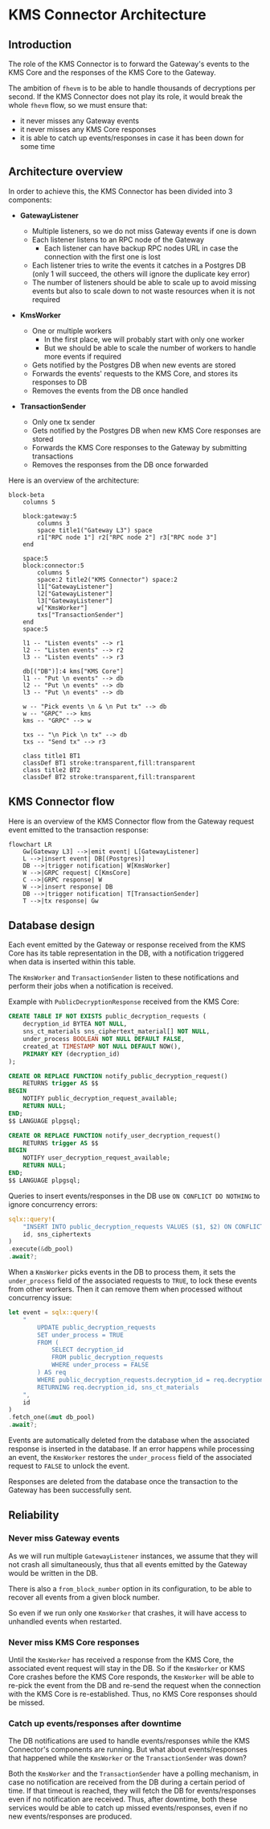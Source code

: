 # KMS Connector Architecture

## Introduction

The role of the KMS Connector is to forward the Gateway's events to the KMS Core and the responses of
the KMS Core to the Gateway.

The ambition of `fhevm` is to be able to handle thousands of decryptions per second. If the KMS
Connector does not play its role, it would break the whole `fhevm` flow, so we must ensure that:
- it never misses any Gateway events
- it never misses any KMS Core responses
- it is able to catch up events/responses in case it has been down for some time

## Architecture overview

In order to achieve this, the KMS Connector has been divided into 3 components:
- **GatewayListener**
  - Multiple listeners, so we do not miss Gateway events if one is down
  - Each listener listens to an RPC node of the Gateway
    - Each listener can have backup RPC nodes URL in case the connection with the first one is lost
  - Each listener tries to write the events it catches in a Postgres DB (only 1 will succeed, the others will ignore the duplicate key error)
  - The number of listeners should be able to scale up to avoid missing events but also to scale down to not waste resources when it is not required

- **KmsWorker**
  - One or multiple workers
    - In the first place, we will probably start with only one worker
    - But we should be able to scale the number of workers to handle more events if required
  - Gets notified by the Postgres DB when new events are stored
  - Forwards the events' requests to the KMS Core, and stores its responses to DB
  - Removes the events from the DB once handled

- **TransactionSender**
  - Only one tx sender
  - Gets notified by the Postgres DB when new KMS Core responses are stored
  - Forwards the KMS Core responses to the Gateway by submitting transactions
  - Removes the responses from the DB once forwarded

Here is an overview of the architecture:

```mermaid
block-beta
    columns 5

    block:gateway:5
        columns 3
        space title1("Gateway L3") space
        r1["RPC node 1"] r2["RPC node 2"] r3["RPC node 3"]
    end

    space:5
    block:connector:5
        columns 5
        space:2 title2("KMS Connector") space:2
        l1["GatewayListener"]
        l2["GatewayListener"]
        l3["GatewayListener"]
        w["KmsWorker"]
        txs["TransactionSender"]
    end
    space:5

    l1 -- "Listen events" --> r1
    l2 -- "Listen events" --> r2
    l3 -- "Listen events" --> r3

    db[("DB")]:4 kms["KMS Core"]
    l1 -- "Put \n events" --> db
    l2 -- "Put \n events" --> db
    l3 -- "Put \n events" --> db

    w -- "Pick events \n & \n Put tx" --> db
    w -- "GRPC" --> kms
    kms -- "GRPC" --> w

    txs -- "\n Pick \n tx" --> db
    txs -- "Send tx" --> r3

    class title1 BT1
    classDef BT1 stroke:transparent,fill:transparent
    class title2 BT2
    classDef BT2 stroke:transparent,fill:transparent
```

## KMS Connector flow

Here is an overview of the KMS Connector flow from the Gateway request event emitted to the
transaction response:

```mermaid
flowchart LR
    Gw[Gateway L3] -->|emit event| L[GatewayListener]
    L -->|insert event| DB[(Postgres)]
    DB -->|trigger notification| W[KmsWorker]
    W -->|GRPC request| C[KmsCore]
    C -->|GRPC response| W
    W -->|insert response| DB
    DB -->|trigger notification| T[TransactionSender]
    T -->|tx response| Gw
```

## Database design

Each event emitted by the Gateway or response received from the KMS Core has its table
representation in the DB, with a notification triggered when data is inserted within this table.

The `KmsWorker` and `TransactionSender` listen to these notifications and perform their jobs when
a notification is received.

Example with `PublicDecryptionResponse` received from the KMS Core:

```sql
CREATE TABLE IF NOT EXISTS public_decryption_requests (
    decryption_id BYTEA NOT NULL,
    sns_ct_materials sns_ciphertext_material[] NOT NULL,
    under_process BOOLEAN NOT NULL DEFAULT FALSE,
    created_at TIMESTAMP NOT NULL DEFAULT NOW(),
    PRIMARY KEY (decryption_id)
);

CREATE OR REPLACE FUNCTION notify_public_decryption_request()
    RETURNS trigger AS $$
BEGIN
    NOTIFY public_decryption_request_available;
    RETURN NULL;
END;
$$ LANGUAGE plpgsql;

CREATE OR REPLACE FUNCTION notify_user_decryption_request()
    RETURNS trigger AS $$
BEGIN
    NOTIFY user_decryption_request_available;
    RETURN NULL;
END;
$$ LANGUAGE plpgsql;
```

Queries to insert events/responses in the DB use `ON CONFLICT DO NOTHING` to ignore concurrency errors:

```rust
sqlx::query!(
    "INSERT INTO public_decryption_requests VALUES ($1, $2) ON CONFLICT DO NOTHING",
    id, sns_ciphertexts
)
.execute(&db_pool)
.await?;
```

When a `KmsWorker` picks events in the DB to process them, it sets the `under_process` field of the
associated requests to `TRUE`, to lock these events from other workers. Then it can remove them
when processed without concurrency issue:

```rust
let event = sqlx::query!(
    "
        UPDATE public_decryption_requests
        SET under_process = TRUE
        FROM (
            SELECT decryption_id
            FROM public_decryption_requests
            WHERE under_process = FALSE
        ) AS req
        WHERE public_decryption_requests.decryption_id = req.decryption_id
        RETURNING req.decryption_id, sns_ct_materials
    ",
    id
)
.fetch_one(&mut db_pool)
.await?;
```

Events are automatically deleted from the database when the associated response is inserted in the
database. If an error happens while processing an event, the `KmsWorker` restores the
`under_process` field of the associated request to `FALSE` to unlock the event.

Responses are deleted from the database once the transaction to the Gateway has been successfully
sent.

## Reliability

### Never miss Gateway events

As we will run multiple `GatewayListener` instances, we assume that they will not crash all
simultaneously, thus that all events emitted by the Gateway would be written in the DB.

There is also a `from_block_number` option in its configuration, to be able to recover all events
from a given block number.

So even if we run only one `KmsWorker` that crashes, it will have access to unhandled events when
restarted.

### Never miss KMS Core responses

Until the `KmsWorker` has received a response from the KMS Core, the associated event request will
stay in the DB. So if the `KmsWorker` or KMS Core crashes before the KMS Core responds, the
`KmsWorker` will be able to re-pick the event from the DB and re-send the request when the
connection with the KMS Core is re-established. Thus, no KMS Core responses should be missed.

### Catch up events/responses after downtime

The DB notifications are used to handle events/responses while the KMS Connector's components are
running. But what about events/responses that happened while the `KmsWorker` or the
`TransactionSender` was down?

Both the `KmsWorker` and the `TransactionSender` have a polling mechanism, in case no notification
are received from the DB during a certain period of time. If that timeout is reached, they will
fetch the DB for events/responses even if no notification are received. Thus, after downtime, both
these services would be able to catch up missed events/responses, even if no new events/responses
are produced.
